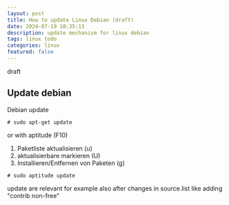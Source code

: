```yaml
---
layout: post
title: How to update Linux Debian (draft)
date: 2024-07-19 18:35:13
description: update mechanism for linux debian
tags: linux todo
categories: linux
featured: false
---
```


draft

## Update debian
Debian update 

````markup
# sudo apt-get update
````

or with aptitude (F10)
1. Paketliste aktualisieren (u)
2. aktualisierbare markieren (U)
3. Installieren/Entfernen von Paketen (g)

````markup
# sudo aptitude update
````


update are relevant for example also after changes in source.list like adding "contrib non-free"

